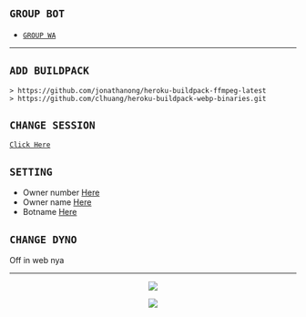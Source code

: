 ## ```GROUP BOT```

- [`GROUP WA`](https://chat.whatsapp.com/HKj01pUAcGrDEWfMaKbqMc)

-------


## `ADD BUILDPACK`

```
> https://github.com/jonathanong/heroku-buildpack-ffmpeg-latest
> https://github.com/clhuang/heroku-buildpack-webp-binaries.git
```

## `CHANGE SESSION`

[`Click Here`](https://github.com/zeeoneofc/Alphab0t10/blob/master/session.json#L1)

## `SETTING`

- Owner number [Here](https://github.com/zeeoneofc/Alphab0t10/blob/master/settings.json#L1)
- Owner name [Here](https://github.com/zeeoneofc/Alphab0t10/blob/master/settings.json#L1)
- Botname [Here](https://github.com/zeeoneofc/Alphab0t10/blob/master/settings.json#L1)

## `CHANGE DYNO`

Off in web nya

----------

<p align="center">
  <a href="https://youtu.be/_CP2_1Yqauo"><img src="https://a.top4top.io/p_20888ybra1.jpg" />
</p>



<p align="center">
  <a href="https://youtu.be/_CP2_1Yqauo"><img src="https://a.top4top.io/p_2081imvxm1.jpg" />
</p>


